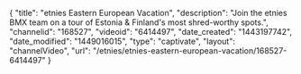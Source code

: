 {
    "title": "etnies Eastern European Vacation",
    "description": "Join the etnies BMX team on a tour of Estonia & Finland's most shred-worthy spots.",
    "channelid": "168527",
    "videoid": "6414497",
    "date_created": "1443197742",
    "date_modified": "1449016015",
    "type": "captivate",
    "layout": "channelVideo",
    "url": "\/etnies\/etnies-eastern-european-vacation\/168527-6414497"
}
